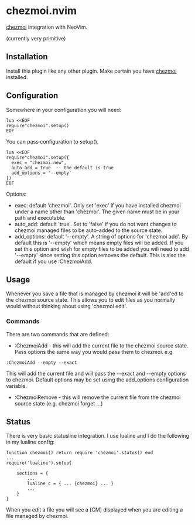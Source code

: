 # chezmoi.nvim

[chezmoi](https://github.com/twpayne/chezmoi) integration with NeoVim.

(currently very primitive)

## Installation

Install this plugin like any other plugin. Make certain you have [chezmoi](https://github.com/twpayne/chezmoi) 
installed.

## Configuration

Somewhere in your configuration you will need:
```
lua <<EOF
require"chezmoi".setup()
EOF
```
You can pass configuration to setup().
```
lua <<EOF
require"chezmoi".setup({
  exec = "chezmoi.new",
  auto_add = true  -- the default is true
  add_options = '--empty'
})
EOF
```
Options:
* exec: default 'chezmoi'. Only set 'exec' if you have installed chezmoi under a name other than 'chezmoi'. The given name must be in your path and executable.
* auto_add: default 'true'. Set to 'false' if you do not want changes to chezmoi managed files to be auto-added to the
  source state.
* add_options: default '--empty'. A string of options for 'chezmoi add'. By default this is '--empty' which means empty
  files will be added. If you set this option and wish for empty files to be added you will need to add '--empty' since
  setting this option removes the default. This is also the default if you use :ChezmoiAdd.

## Usage

Whenever you save a file that is managed by chezmoi it will be 'add'ed to the chezmoi
source state. This allows you to edit files as you normally would without thinking about 
using 'chezmoi edit'. 

### Commands

There are two commands that are defined:
* :ChezmoiAdd - this will add the current file to the chezmoi source state. Pass options the same way you would pass
  them to chezmoi. e.g.
```
:ChezmoiAdd --empty --exact
```
  This will add the current file and will pass the --exact and --empty options to chezmoi. Default options may be set
  using the add_options configuration variable.
* :ChezmoiRemove - this will remove the current file from the chezmoi source state (e.g. chezmoi forget ...)

## Status

There is very basic statusline integration. I use lualine and I do the following in my lualine 
config:
```
function chezmoi() return require 'chezmoi'.status() end
...
require('lualine').setup{
    ...
    sections = {
        ...
        lualine_c = { ... {chezmoi} ... }
        ...
    }
}
```
When you edit a file you will see a [CM] displayed when you are editing a file managed by chezmoi.
